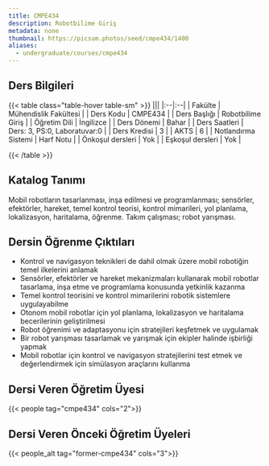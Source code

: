 ```yaml
---
title: CMPE434
description: Robotbilime Giriş
metadata: none
thumbnail: https://picsum.photos/seed/cmpe434/1400
aliases:
  - undergraduate/courses/cmpe434
---
```



## Ders Bilgileri

<!-- prettier-ignore-start -->
{{< table class="table-hover table-sm" >}}
|||
|:--|:--|
| Fakülte | Mühendislik Fakültesi |
| Ders Kodu | CMPE434 |
| Ders Başlığı | Robotbilime Giriş |
| Öğretim Dili | İngilizce |
| Ders Dönemi | Bahar |
| Ders Saatleri | Ders: 3, PS:0, Laboratuvar:0 |
| Ders Kredisi | 3 |
| AKTS | 6 |
| Notlandırma Sistemi | Harf Notu |
| Önkoşul dersleri | Yok |
| Eşkoşul dersleri | Yok |

{{< /table >}}
<!-- prettier-ignore-end -->

## Katalog Tanımı

Mobil robotların tasarlanması, inşa edilmesi ve programlanması; sensörler, efektörler, hareket, temel kontrol teorisi, kontrol mimarileri, yol planlama, lokalizasyon, haritalama, öğrenme. Takım çalışması; robot yarışması.

## Dersin Öğrenme Çıktıları

- Kontrol ve navigasyon teknikleri de dahil olmak üzere mobil robotiğin temel ilkelerini anlamak
- Sensörler, efektörler ve hareket mekanizmaları kullanarak mobil robotlar tasarlama, inşa etme ve programlama konusunda yetkinlik kazanma
- Temel kontrol teorisini ve kontrol mimarilerini robotik sistemlere uygulayabilme
- Otonom mobil robotlar için yol planlama, lokalizasyon ve haritalama becerilerinin geliştirilmesi
- Robot öğrenimi ve adaptasyonu için stratejileri keşfetmek ve uygulamak
- Bir robot yarışması tasarlamak ve yarışmak için ekipler halinde işbirliği yapmak
- Mobil robotlar için kontrol ve navigasyon stratejilerini test etmek ve değerlendirmek için simülasyon araçlarını kullanma

## Dersi Veren Öğretim Üyesi

{{< people tag="cmpe434" cols="2">}}

## Dersi Veren Önceki Öğretim Üyeleri

{{< people_alt tag="former-cmpe434" cols="3">}}